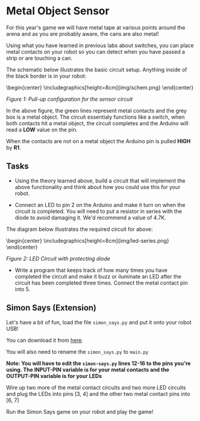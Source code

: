 # Metal Object Sensor

For this year's game we will have metal tape at various points around the arena and as you are probably aware, the cans are also metal!

Using what you have learned in previous labs about switches, you can place metal contacts on your robot so you can detect when you have passed a strip or are touching a can.

The schematic below illustrates the basic circuit setup. Anything inside of the black border is in your robot:


\begin{center}  \includegraphics[height=8cm]{img/schem.png} \end{center}

*Figure 1: Pull-up configuration for the sensor circuit*

In the above figure, the green lines represent metal contacts and the grey box is a metal object. The circuit essentialy functions like a switch, when both contacts hit a metal object, the circuit completes and the Arduino will read a **LOW** value on the pin.

When the contacts are not on a metal object the Arduino pin is pulled **HIGH** by **R1**.

## Tasks

 - Using the theory learned above, build a circuit that will implement the above functionality and think about how you could use this for your robot.

 - Connect an LED to pin 2 on the Arduino and make it turn on when the circuit is completed. You will need to put a resistor in series with the diode to avoid damaging it. We'd recommend a value of 4.7K.

The diagram below illustrates the required circuit for above:

\begin{center}  \includegraphics[height=8cm]{img/led-series.png} \end{center}

*Figure 2: LED Circuit with protecting diode*

 - Write a program that keeps track of how many times you have completed the circuit and make it buzz or iluminate an LED after the circuit has been completed three times. Connect the metal contact pin into 5.

## Simon Says (Extension)
Let's have a bit of fun, load the file `simon_says.py` and put it onto your robot USB!

You can download it from [here](https://gist.github.com/PeterJCLaw/8d3ecfe70c331fe9683e2e264e829bc0).

You will also need to rename the `simon_says.py` to `main.py`

**Note: You will have to edit the `simon-says.py` lines 12-16 to the pins you're using. The INPUT-PIN variable is for your metal contacts and the OUTPUT-PIN variable is for your LEDs**

Wire up two more of the metal contact circuits and two more LED circuits and plug the LEDs into pins [3, 4] and the other two metal contact pins into [6, 7]

Run the Simon Says game on your robot and play the game!
